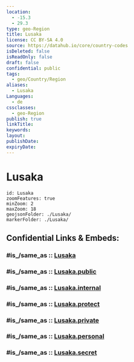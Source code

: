 ```yaml
---
location:
  - -15.3
  - 29.3
type: geo-Region
title: Lusaka
license: CC BY-SA 4.0
source: https://datahub.io/core/country-codes
isDeleted: false
isReadOnly: false
draft: false
confidential: public
tags:
  - geo/Country/Region
aliases:
  - Lusaka
Languages:
  - de
cssclasses:
  - geo-Region
publish: true
linkTitle:
keywords:
layout:
publishDate:
expiryDate:
---
```


# Lusaka

```leaflet
id: Lusaka
zoomFeatures: true 
minZoom: 2 
maxZoom: 18
geojsonFolder: ./Lusaka/
markerFolder: ./Lusaka/
```


## Confidential Links & Embeds: 

### #is_/same_as :: [Lusaka](/_Standards/Earth/Continent/Africa/Africa~Central/Zambia/Provinces~Zambia/Lusaka.md) 

### #is_/same_as :: [Lusaka.public](/_public/Earth/Continent/Africa/Africa~Central/Zambia/Provinces~Zambia/Lusaka.public.md) 

### #is_/same_as :: [Lusaka.internal](/_internal/Earth/Continent/Africa/Africa~Central/Zambia/Provinces~Zambia/Lusaka.internal.md) 

### #is_/same_as :: [Lusaka.protect](/_protect/Earth/Continent/Africa/Africa~Central/Zambia/Provinces~Zambia/Lusaka.protect.md) 

### #is_/same_as :: [Lusaka.private](/_private/Earth/Continent/Africa/Africa~Central/Zambia/Provinces~Zambia/Lusaka.private.md) 

### #is_/same_as :: [Lusaka.personal](/_personal/Earth/Continent/Africa/Africa~Central/Zambia/Provinces~Zambia/Lusaka.personal.md) 

### #is_/same_as :: [Lusaka.secret](/_secret/Earth/Continent/Africa/Africa~Central/Zambia/Provinces~Zambia/Lusaka.secret.md)

